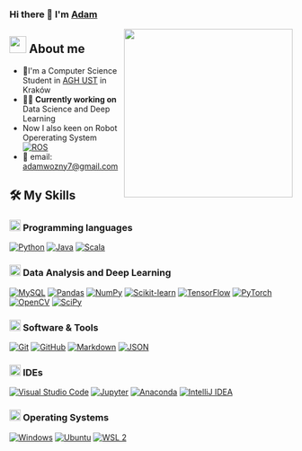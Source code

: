 ### Hi there 👋 I'm [Adam](https://www.linkedin.com/in/adam-wozny-60669a290/)
<picture> <img align="right" src="https://media.giphy.com/media/SWoSkN6DxTszqIKEqv/giphy.gif" width = 300px></picture>

## 

## <picture><img src = "https://github.com/7oSkaaa/7oSkaaa/blob/main/Images/about_me.gif?raw=true" width = 30px></picture> About me



- :school:I'm a Computer Science Student in [AGH UST](https://www.agh.edu.pl/) in Kraków
- :technologist: **Currently working on** Data Science and Deep Learning
- Now I also keen on Robot Opererating System [![ROS](https://img.shields.io/badge/ROS-22314E?logo=ros&logoColor=white)](https://www.ros.org/)
- :email: email: adamwozny7@gmail.com

## 🛠️ My Skills

### <picture> <img src = "https://github.com/7oSkaaa/7oSkaaa/blob/main/Images/Programming_Languages.gif?raw=true" width = 20px>  </picture> Programming languages


[![Python](https://img.shields.io/badge/Python-3776AB?logo=python&logoColor=white)](https://www.python.org/)
[![Java](https://img.shields.io/badge/Java-007396?logo=java&logoColor=white)](https://www.java.com/)
[![Scala](https://img.shields.io/badge/Scala-DC322F?logo=scala&logoColor=white)](https://www.scala-lang.org/)

### <picture> <img src = "https://github.com/7oSkaaa/7oSkaaa/blob/main/Images/CP_PS.gif?raw=true" width = 20px>  </picture> Data Analysis and Deep Learning
[![MySQL](https://img.shields.io/badge/MySQL-4479A1?logo=mysql&logoColor=white)](https://www.mysql.com/)
[![Pandas](https://img.shields.io/badge/Pandas-150458?logo=pandas&logoColor=white)](https://pandas.pydata.org/)
[![NumPy](https://img.shields.io/badge/NumPy-013243?logo=numpy&logoColor=white)](https://numpy.org/)
[![Scikit-learn](https://img.shields.io/badge/Scikit--learn-F7931E?logo=scikit-learn&logoColor=white)](https://scikit-learn.org/)
[![TensorFlow](https://img.shields.io/badge/TensorFlow-FF6F00?logo=tensorflow&logoColor=white)](https://www.tensorflow.org/)
[![PyTorch](https://img.shields.io/badge/PyTorch-EE4C2C?logo=pytorch&logoColor=white)](https://pytorch.org/)
[![OpenCV](https://img.shields.io/badge/OpenCV-5C3EE8?logo=opencv&logoColor=white)](https://opencv.org/)
[![SciPy](https://img.shields.io/badge/SciPy-8CAAE6?logo=scipy&logoColor=white)](https://www.scipy.org/)


### <picture> <img src = "https://github.com/7oSkaaa/7oSkaaa/blob/main/Images/Software_Tools.gif?raw=true" width = 20px>  </picture> Software & Tools

[![Git](https://img.shields.io/badge/Git-F05032?logo=git&logoColor=white)](https://git-scm.com/)
[![GitHub](https://img.shields.io/badge/GitHub-181717?logo=github&logoColor=white)](https://github.com/)
[![Markdown](https://img.shields.io/badge/Markdown-000000?logo=markdown&logoColor=white)](https://www.markdownguide.org/)
[![JSON](https://img.shields.io/badge/JSON-000000?logo=json&logoColor=white)](https://www.json.org/)

### <picture> <img src = "https://github.com/7oSkaaa/7oSkaaa/blob/main/Images/IDEs.gif?raw=true" width = 20px>  </picture> IDEs

[![Visual Studio Code](https://img.shields.io/badge/Visual_Studio_Code-007ACC?logo=visual-studio-code&logoColor=white)](https://code.visualstudio.com/)
[![Jupyter](https://img.shields.io/badge/Jupyter-F37626?logo=jupyter&logoColor=white)](https://jupyter.org/)
[![Anaconda](https://img.shields.io/badge/Anaconda-44A833?logo=anaconda&logoColor=white)](https://www.anaconda.com/)
[![IntelliJ IDEA](https://img.shields.io/badge/IntelliJ_IDEA-000000?logo=intellij-idea&logoColor=white)](https://www.jetbrains.com/idea/)


### <picture> <img src = "https://github.com/7oSkaaa/7oSkaaa/blob/main/Images/OS.gif?raw=true" width = 20px>  </picture> Operating Systems

[![Windows](https://img.shields.io/badge/Windows-0078D6?logo=windows&logoColor=white)](https://www.microsoft.com/en-us/windows)
[![Ubuntu](https://img.shields.io/badge/Ubuntu-E95420?logo=ubuntu&logoColor=white)](https://ubuntu.com/)
[![WSL 2](https://img.shields.io/badge/WSL_2-0078D6?logo=windows%20subsystem%20for%20linux&logoColor=white)](https://docs.microsoft.com/en-us/windows/wsl/)








